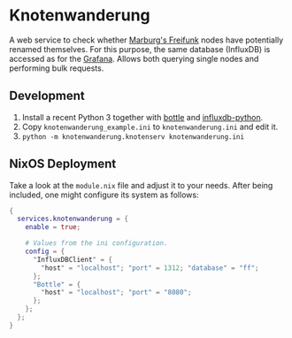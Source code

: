 # Knotenwanderung

A web service to check whether [Marburg's Freifunk][ffmr] nodes have potentially
renamed themselves. For this purpose, the same database (InfluxDB) is accessed
as for the [Grafana][grafana]. Allows both querying single nodes and performing
bulk requests.


## Development

1. Install a recent Python 3 together with [bottle][] and [influxdb-python][].
2. Copy `knotenwanderung_example.ini` to `knotenwanderung.ini` and edit it.
3. `python -m knotenwanderung.knotenserv knotenwanderung.ini`


## NixOS Deployment

Take a look at the `module.nix` file and adjust it to your needs. After being
included, one might configure its system as follows:

```nix
{
  services.knotenwanderung = {
    enable = true;

    # Values from the ini configuration.
    config = {
      "InfluxDBClient" = {
        "host" = "localhost"; "port" = 1312; "database" = "ff";
      };
      "Bottle" = {
        "host" = "localhost"; "port" = "8080";
      };
    };
  };
}
```


[ffmr]: https://marburg.freifunk.net/
[grafana]: https://grafana.hsmr.cc/
[influxdb-python]: https://github.com/influxdata/influxdb-python
[bottle]: https://bottlepy.org/docs/dev/
